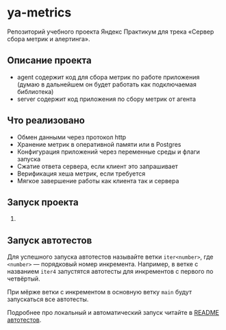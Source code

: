 # ya-metrics

Репозиторий учебного проекта Яндекс Практикум для трека «Сервер сбора метрик и алертинга».

## Описание проекта
- agent содержит код для сбора метрик по работе приложения (думаю в дальнейшем он будет работать как подключаемая библиотека)
- server содержит код приложения по сбору метрик от агента

## Что реализовано
- Обмен данными через протокол http
- Хранение метрик в оперативной памяти или в Postgres
- Конфигурация приложений через переменные среды и флаги запуска
- Сжатие ответа сервера, если клиент это запрашивает
- Верификация хеша метрик, если требуется
- Мягкое завершение работы как клиента так и сервера

## Запуск проекта

1. 

## Запуск автотестов

Для успешного запуска автотестов называйте ветки `iter<number>`, где `<number>` — порядковый номер инкремента. Например, в ветке с названием `iter4` запустятся автотесты для инкрементов с первого по четвёртый.

При мёрже ветки с инкрементом в основную ветку `main` будут запускаться все автотесты.

Подробнее про локальный и автоматический запуск читайте в [README автотестов](https://github.com/Yandex-Practicum/go-autotests).

